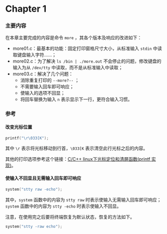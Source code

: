 # Chapter 1

### 主要内容

在本章主要完成的内容是命令 `more` ，其各个版本及响应的改进如下：
- more01.c：最基本的功能：固定打印窗格尺寸大小，从标准输入 `stdin` 中读取键盘输入字符……；
- more02.c：为了解决 `ls /bin | ./more.out` 不会停止的问题，修改键盘的输入为从 `/dev/tty` 中读取，而不是从标准输入中读取；
- more03.c：解决了几个问题：
  - 消除重复打印的 ` --more?-- ` ；
  - 不需要输入回车即可响应；
  - 使输入的选项不回显；
  - 将回车替换为输入 `n` 表示显示下一行，更符合输入习惯。

### 参考

#### 改变光标位置

```c
printf("\r\033[K");
```

其中 `\r` 表示将光标移动到行首，`\033[K` 表示清空此行光标之后的内容。

其他的打印选项参考这个链接：[C/C++ linux下光标定位和清屏函数(printf 实现)](https://blog.csdn.net/kevinshq/article/details/8179252?utm_medium=distribute.pc_relevant.none-task-blog-2%7Edefault%7EBlogCommendFromBaidu%7Edefault-5.essearch_pc_relevant&depth_1-utm_source=distribute.pc_relevant.none-task-blog-2%7Edefault%7EBlogCommendFromBaidu%7Edefault-5.essearch_pc_relevant)。

#### 使输入不回显且无需输入回车即可响应

```c
system("stty raw -echo");
```

其中，`system` 函数中的内容为 `stty raw` 时表示使输入无需输入回车即可响应；`system` 函数中的内容为 `stty -echo` 时表示使输入不回显。

注意，在使用完之后要将终端恢复为默认状态，恢复的方法如下。

```c
system("stty -raw echo");
```
